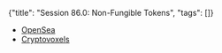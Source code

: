 {"title": "Session 86.0: Non-Fungible Tokens", "tags": []}

* [OpenSea](https://opensea.io/)
* [Cryptovoxels](https://www.cryptovoxels.com/)

